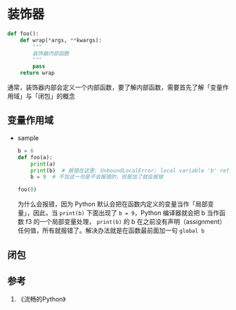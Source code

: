 # 装饰器

```python
def foo():
    def wrap(*args, **kwargs):
        """
        装饰器内部函数
        """
        pass
    return wrap
```

通常，装饰器内部会定义一个内部函数，要了解内部函数，需要首先了解「变量作用域」与「闭包」的概念

## 变量作用域

- sample

    ```python
    b = 6
    def foo(a):
        print(a)
        print(b)  # 报错在这里: UnboundLocalError: local variable 'b' referenced before assignment
        b = 9  # 不加这一句是不会报错的，但是加了就会报错
    
    foo(0)
    ```

    为什么会报错，因为 Python 默认会把在函数内定义的变量当作「局部变量」，因此，当 `print(b)` 下面出现了 `b = 9`，Python 编译器就会把 b 当作函数 f3 的一个局部变量处理， `print(b)` 的 b 在之前没有声明（assignment）任何值，所有就报错了。解决办法就是在函数最前面加一句 `global b`

## 闭包


## 参考

1. 《流畅的Python》
